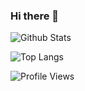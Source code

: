### Hi there 👋

<!--
**ashimrai123/ashimrai123** is a ✨ _special_ ✨ repository because its `README.md` (this file) appears on your GitHub profile.

Here are some ideas to get you started:

- 🔭 I’m currently working on ...
- 🌱 I’m currently learning ...
- 👯 I’m looking to collaborate on ...
- 🤔 I’m looking for help with ...
- 💬 Ask me about ...
- 📫 How to reach me: ...
- 😄 Pronouns: ...
- ⚡ Fun fact: ...
-->

![Github Stats ](https://github-readme-stats.vercel.app/api?username=ashimrai123&theme=radical)

![Top Langs](https://github-readme-stats.vercel.app/api/top-langs/?username=ashimrai123&layout=pie)

![Profile Views](https://komarev.com/ghpvc/?username=ashimrai123&style=flat-square)
